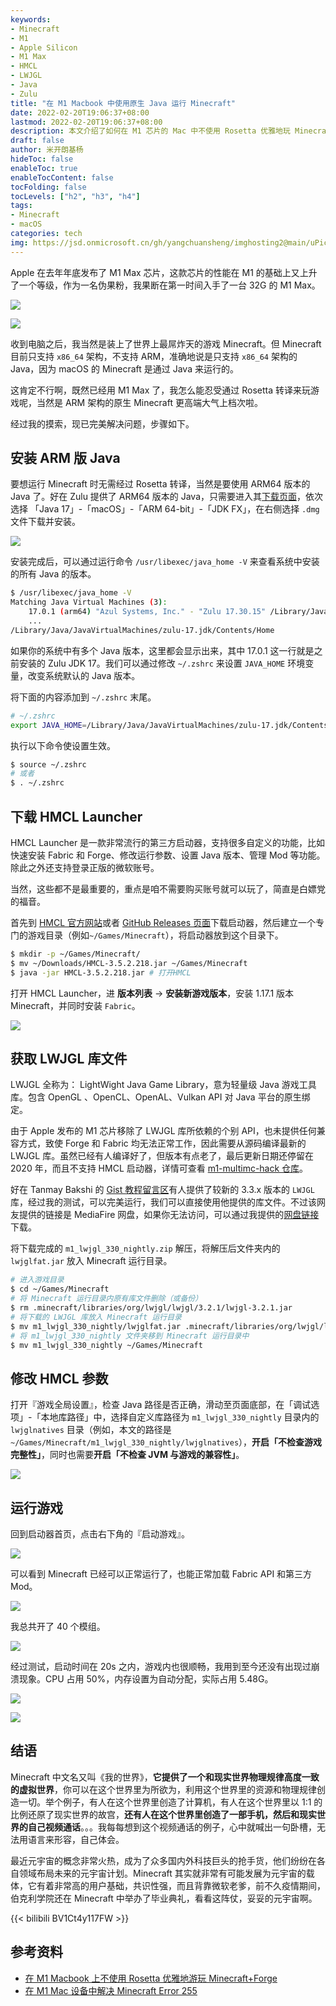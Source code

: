 ```yaml
---
keywords:
- Minecraft
- M1
- Apple Silicon
- M1 Max
- HMCL
- LWJGL
- Java
- Zulu
title: "在 M1 Macbook 中使用原生 Java 运行 Minecraft"
date: 2022-02-20T19:06:37+08:00
lastmod: 2022-02-20T19:06:37+08:00
description: 本文介绍了如何在 M1 芯片的 Mac 中不使用 Rosetta 优雅地玩 Minecraft
draft: false
author: 米开朗基杨
hideToc: false
enableToc: true
enableTocContent: false
tocFolding: false
tocLevels: ["h2", "h3", "h4"]
tags:
- Minecraft
- macOS
categories: tech
img: https://jsd.onmicrosoft.cn/gh/yangchuansheng/imghosting2@main/uPic/2022-02-22-13-41-fSSeXu.png
---
```


Apple 在去年年底发布了 M1 Max 芯片，这款芯片的性能在 M1 的基础上又上升了一个等级，作为一名伪果粉，我果断在第一时间入手了一台 32G 的 M1 Max。

![](https://jsd.onmicrosoft.cn/gh/yangchuansheng/imghosting2@main/uPic/2022-02-18-22-40-5jngPI.png)

![](https://jsd.onmicrosoft.cn/gh/yangchuansheng/imghosting2@main/uPic/2022-02-18-22-41-zwaTz3.png)

收到电脑之后，我当然是装上了世界上最屌炸天的游戏 Minecraft。但 Minecraft 目前只支持 `x86_64` 架构，不支持 ARM，准确地说是只支持 `x86_64` 架构的 Java，因为 macOS 的 Minecraft 是通过 Java 来运行的。

这肯定不行啊，既然已经用 M1 Max 了，我怎么能忍受通过 Rosetta 转译来玩游戏呢，当然是 ARM 架构的原生 Minecraft 更高端大气上档次啦。

经过我的摸索，现已完美解决问题，步骤如下。

## 安装 ARM 版 Java

要想运行 Minecraft 时无需经过 Rosetta 转译，当然是要使用 ARM64 版本的 Java 了。好在 Zulu 提供了 ARM64 版本的 Java，只需要进入其[下载页面](https://www.azul.com/downloads/zulu-community/?version=java-11-lts&os=macos&architecture=arm-64-bit&package=jdk-fx)，依次选择 「Java 17」-「macOS」-「ARM 64-bit」-「JDK FX」，在右侧选择 `.dmg` 文件下载并安装。

![](https://jsd.onmicrosoft.cn/gh/yangchuansheng/imghosting2@main/uPic/2022-02-19-11-40-rkuzV0.png)

安装完成后，可以通过运行命令 `/usr/libexec/java_home -V` 来查看系统中安装的所有 Java 的版本。

```bash
$ /usr/libexec/java_home -V
Matching Java Virtual Machines (3):
    17.0.1 (arm64) "Azul Systems, Inc." - "Zulu 17.30.15" /Library/Java/JavaVirtualMachines/zulu-17.jdk/Contents/Home
    ...
/Library/Java/JavaVirtualMachines/zulu-17.jdk/Contents/Home
```

如果你的系统中有多个 Java 版本，这里都会显示出来，其中 17.0.1 这一行就是之前安装的 Zulu JDK 17。我们可以通过修改 `~/.zshrc` 来设置 `JAVA_HOME` 环境变量，改变系统默认的 Java 版本。

将下面的内容添加到 `~/.zshrc` 末尾。

```bash
# ~/.zshrc
export JAVA_HOME=/Library/Java/JavaVirtualMachines/zulu-17.jdk/Contents/Home
```

执行以下命令使设置生效。

```bash
$ source ~/.zshrc
# 或者
$ . ~/.zshrc
```

## 下载 HMCL Launcher

HMCL Launcher 是一款非常流行的第三方启动器，支持很多自定义的功能，比如快速安装 Fabric 和 Forge、修改运行参数、设置 Java 版本、管理 Mod 等功能。除此之外还支持登录正版的微软账号。

当然，这些都不是最重要的，重点是咱不需要购买账号就可以玩了，简直是白嫖党的福音。

首先到 [HMCL 官方网站](https://hmcl.huangyuhui.net/download)或者 [GitHub Releases 页面](https://github.com/huanghongxun/HMCL/releases)下载启动器，然后建立一个专门的游戏目录（例如`~/Games/Minecraft`），将启动器放到这个目录下。

```bash
$ mkdir -p ~/Games/Minecraft/
$ mv ~/Downloads/HMCL-3.5.2.218.jar ~/Games/Minecraft
$ java -jar HMCL-3.5.2.218.jar # 打开HMCL
```

打开 HMCL Launcher，进 **版本列表** -> **安装新游戏版本**，安装 1.17.1 版本 Minecraft，并同时安装 `Fabric`。

![](https://jsd.onmicrosoft.cn/gh/yangchuansheng/imghosting2@main/uPic/2022-02-19-12-41-LfYYRd.png)

## 获取 LWJGL 库文件

LWJGL 全称为： LightWight Java Game Library，意为轻量级 Java 游戏工具库。包含 OpenGL 、OpenCL、OpenAL、Vulkan API 对 Java 平台的原生绑定。

由于 Apple 发布的 M1 芯片移除了 LWJGL 库所依赖的个别 API，也未提供任何兼容方式，致使 Forge 和 Fabric 均无法正常工作，因此需要从源码编译最新的 LWJGL 库。虽然已经有人编译好了，但版本有点老了，最后更新日期还停留在 2020 年，而且不支持 HMCL 启动器，详情可查看 [m1-multimc-hack 仓库](https://github.com/yusefnapora/m1-multimc-hack)。

好在 Tanmay Bakshi 的 [Gist 教程留言区](https://gist.github.com/tanmayb123/d55b16c493326945385e815453de411a#gistcomment-3960178)有人提供了较新的 3.3.x 版本的 `LWJGL` 库，经过我的测试，可以完美运行，我们可以直接使用他提供的库文件。不过该网友提供的链接是 MediaFire 网盘，如果你无法访问，可以通过我提供的[网盘链接](https://wwi.lanzouv.com/iWDWt00bwn4b)下载。

将下载完成的 `m1_lwjgl_330_nightly.zip` 解压，将解压后文件夹内的 `lwjglfat.jar` 放入 Minecraft 运行目录。

```bash
# 进入游戏目录
$ cd ~/Games/Minecraft
# 将 Minecraft 运行目录内原有库文件删除（或备份）
$ rm .minecraft/libraries/org/lwjgl/lwjgl/3.2.1/lwjgl-3.2.1.jar
# 将下载的 LWJGL 库放入 Minecraft 运行目录
$ mv m1_lwjgl_330_nightly/lwjglfat.jar .minecraft/libraries/org/lwjgl/lwjgl/3.2.1/lwjgl-3.2.1.jar
# 将 m1_lwjgl_330_nightly 文件夹移到 Minecraft 运行目录中
$ mv m1_lwjgl_330_nightly ~/Games/Minecraft
```

## 修改 HMCL 参数

打开『游戏全局设置』，检查 Java 路径是否正确，滑动至页面底部，在「调试选项」-「本地库路径」中，选择自定义库路径为 `m1_lwjgl_330_nightly` 目录内的 `lwjglnatives` 目录（例如，本文的路径是 `~/Games/Minecraft/m1_lwjgl_330_nightly/lwjglnatives`），**开启「不检查游戏完整性」**，同时也需要**开启「不检查 JVM 与游戏的兼容性」**。

![](https://jsd.onmicrosoft.cn/gh/yangchuansheng/imghosting2@main/uPic/2022-02-19-16-04-NlQikz.png)

## 运行游戏

回到启动器首页，点击右下角的『启动游戏』。

![](https://jsd.onmicrosoft.cn/gh/yangchuansheng/imghosting2@main/uPic/2022-02-19-16-05-X0Xil1.jpg)

可以看到 Minecraft 已经可以正常运行了，也能正常加载 Fabric API 和第三方 Mod。

![](https://jsd.onmicrosoft.cn/gh/yangchuansheng/imghosting2@main/uPic/2022-02-19-16-12-zZi3GM.webp)

我总共开了 40 个模组。

![](https://jsd.onmicrosoft.cn/gh/yangchuansheng/imghosting2@main/uPic/2022-02-19-16-21-GMRH4I.png)

经过测试，启动时间在 20s 之内，游戏内也很顺畅，我用到至今还没有出现过崩溃现象。CPU 占用 50%，内存设置为自动分配，实际占用 5.48G。

![](https://jsd.onmicrosoft.cn/gh/yangchuansheng/imghosting2@main/uPic/2022-02-19-16-25-Lr3z2d.png)

![](https://jsd.onmicrosoft.cn/gh/yangchuansheng/imghosting2@main/uPic/2022-02-19-16-26-byDrxK.png)

## 结语

Minecraft 中文名又叫《我的世界》，**它提供了一个和现实世界物理规律高度一致的虚拟世界**，你可以在这个世界里为所欲为，利用这个世界里的资源和物理规律创造一切。举个例子，有人在这个世界里创造了计算机，有人在这个世界里以 1:1 的比例还原了现实世界的故宫，**还有人在这个世界里创造了一部手机，然后和现实世界的自己视频通话**。。。我每每想到这个视频通话的例子，心中就喊出一句卧槽，无法用语言来形容，自己体会。

最近元宇宙的概念非常火热，成为了众多国内外科技巨头的抢手货，他们纷纷在各自领域布局未来的元宇宙计划。Minecraft 其实就非常有可能发展为元宇宙的载体，它有着非常高的用户基础，共识性强，而且背靠微软老爹，前不久疫情期间，伯克利学院还在 Minecraft 中举办了毕业典礼，看看这阵仗，妥妥的元宇宙啊。

{{< bilibili BV1Ct4y117FW >}}

## 参考资料

+ [在 M1 Macbook 上不使用 Rosetta 优雅地游玩 Minecraft+Forge](https://www.wannaexpresso.com/2021/02/20/m1-macbook-minecraft/)
+ [在 M1 Mac 设备中解决 Minecraft Error 255](https://pwa.sspai.com/post/68830)